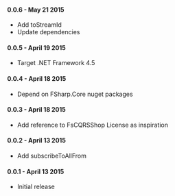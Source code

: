 #### 0.0.6 - May 21 2015
* Add toStreamId
* Update dependencies

#### 0.0.5 - April 19 2015
* Target .NET Framework 4.5

#### 0.0.4 - April 18 2015
* Depend on FSharp.Core nuget packages

#### 0.0.3 - April 18 2015
* Add reference to FsCQRSShop License as inspiration

#### 0.0.2 - April 13 2015
* Add subscribeToAllFrom

#### 0.0.1 - April 13 2015
* Initial release

